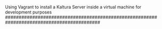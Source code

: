 Using Vagrant to install a Kaltura Server inside a virtual machine for development purposes
###########################################################################################

